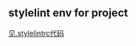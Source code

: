 
## stylelint env for project

[见.stylelintrc代码](https://github.com/deju/development-environment/blob/master/stylelint/.stylelintrc)
